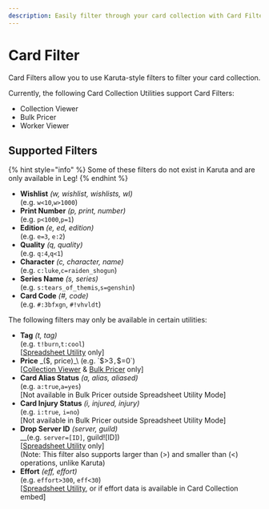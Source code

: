 ```yaml
---
description: Easily filter through your card collection with Card Filter
---
```


# Card Filter

Card Filters allow you to use Karuta-style filters to filter your card collection.

Currently, the following Card Collection Utilities support Card Filters:

* Collection Viewer
* Bulk Pricer
* Worker Viewer

## Supported Filters

{% hint style="info" %}
Some of these filters do not exist in Karuta and are only available in Leg!
{% endhint %}

* **Wishlist** _(w, wishlist, wishlists, wl)_\
  (e.g. `w<10`,`w>1000`)
* **Print Number** _(p, print, number)_\
  (e.g. `p<1000`,`p=1`)
* **Edition** _(e, ed, edition)_\
  (e.g. `e=3`, `e:2`)
* **Quality** _(q, quality)_\
  (e.g. `q:4`,`q<1`)
* **Character** _(c, character, name)_\
  (e.g. `c:luke`,`c=raiden_shogun`)
* **Series Name** _(s, series)_\
  (e.g. `s:tears_of_themis`,`s=genshin`)
* **Card Code** _(#, code)_\
  (e.g. `#:3bfxgn`, `#!vhvldt`)

The following filters may only be available in certain utilities:

* **Tag** _(t, tag)_\
  (e.g. `t!burn`,`t:cool`)\
  \[[Spreadsheet Utility](spreadsheet-utility.md) only]
* **Price** _($, price)_\
  (e.g. `$>3`,`$=0`)\
  \[[Collection Viewer](collection-viewer.md) & [Bulk Pricer](bulk-pricer.md) only]
* **Card Alias Status** _(a, alias, aliased)_\
  (e.g. `a:true`,`a=yes`)\
  \[Not available in Bulk Pricer outside Spreadsheet Utility Mode]
* **Card Injury Status** _(i, injured, injury)_\
  (e.g. `i:true`, `i=no`)\
  \[Not available in Bulk Pricer outside Spreadsheet Utility Mode]
* **Drop Server ID** _(server, guild)_\
  __(e.g. `server=[ID]`, guild!\[ID])\
  \[[Spreadsheet Utility](https://app.gitbook.com/s/0OfyDder0TDbYepM9qYh/\~/changes/OlSca5zoO5YwB4EQOnye/karuta-utilities/card-collection-utilities/spreadsheet-utility) only]\
  (Note: This filter also supports larger than (>) and smaller than (<) operations, unlike Karuta)
* **Effort** _(eff, effort)_\
  (e.g. `effort>300`, `eff<30`)\
  \[[Spreadsheet Utility](https://app.gitbook.com/s/0OfyDder0TDbYepM9qYh/\~/changes/OlSca5zoO5YwB4EQOnye/karuta-utilities/card-collection-utilities/spreadsheet-utility), or if effort data is available in Card Collection embed]
